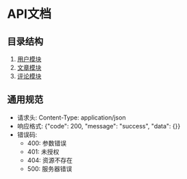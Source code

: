 # API文档

## 目录结构
1. [用户模块](./user.md)
2. [文章模块](./article.md)
3. [评论模块](./comment.md)

## 通用规范
- 请求头: Content-Type: application/json
- 响应格式: {"code": 200, "message": "success", "data": {}}
- 错误码: 
  - 400: 参数错误
  - 401: 未授权
  - 404: 资源不存在
  - 500: 服务器错误